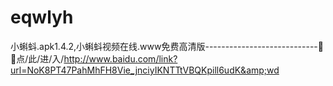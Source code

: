 # eqwlyh
小蝌蚪.apk1.4.2,小蝌蚪视频在线.www免费高清版----------------------------🐗🐗点/此/进/入/http://www.baidu.com/link?url=NoK8PT47PahMhFH8Vie_jnciyIKNTTtVBQKpill6udK&amp;wd
